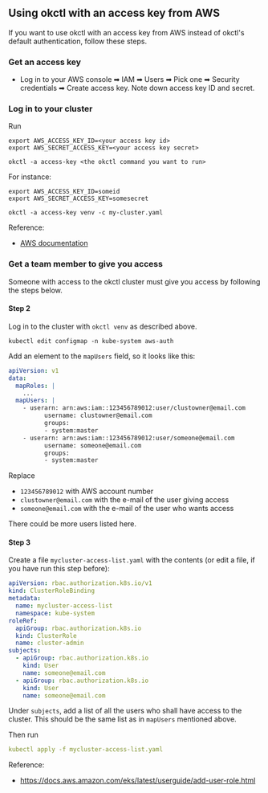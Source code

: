 ## Using okctl with an access key from AWS

If you want to use okctl with an access key from AWS instead of okctl's default authentication, follow these steps.

### Get an access key

* Log in to your AWS console ➡ IAM ➡ Users ➡ Pick one ➡ Security credentials ➡ Create access key. Note down access key ID and secret.

### Log in to your cluster

Run

```shell
export AWS_ACCESS_KEY_ID=<your access key id>
export AWS_SECRET_ACCESS_KEY=<your access key secret>

okctl -a access-key <the okctl command you want to run> 
```

For instance:

```shell
export AWS_ACCESS_KEY_ID=someid
export AWS_SECRET_ACCESS_KEY=somesecret

okctl -a access-key venv -c my-cluster.yaml 
```

Reference:
* [AWS documentation](https://docs.aws.amazon.com/cli/latest/userguide/cli-configure-envvars.html)

### Get a team member to give you access

Someone with access to the okctl cluster must give you access by following the steps below.

#### Step 2

Log in to the cluster with `okctl venv` as described above.

```shell
kubectl edit configmap -n kube-system aws-auth
```

Add an element to the `mapUsers` field, so it looks like this:

```yaml
apiVersion: v1
data:
  mapRoles: |
    ...
  mapUsers: |
    - userarn: arn:aws:iam::123456789012:user/clustowner@email.com
          username: clustowner@email.com
          groups:
          - system:master
    - userarn: arn:aws:iam::123456789012:user/someone@email.com
          username: someone@email.com
          groups:
          - system:master
```

Replace
* `123456789012` with AWS account number
* `clustowner@email.com` with the e-mail of the user giving access 
* `someone@email.com` with the e-mail of the user who wants access 

There could be more users listed here.

#### Step 3

Create a file `mycluster-access-list.yaml` with the contents (or edit a file, if you have run this step before):

```yaml
apiVersion: rbac.authorization.k8s.io/v1
kind: ClusterRoleBinding
metadata:
  name: mycluster-access-list
  namespace: kube-system
roleRef:
  apiGroup: rbac.authorization.k8s.io
  kind: ClusterRole
  name: cluster-admin
subjects:
  - apiGroup: rbac.authorization.k8s.io
    kind: User
    name: someone@email.com
  - apiGroup: rbac.authorization.k8s.io
    kind: User
    name: someone@email.com

```

Under `subjects`, add a list of all the users who shall have access to the cluster. This should be the same list as in `mapUsers` mentioned above.

Then run

```yaml
kubectl apply -f mycluster-access-list.yaml
```

Reference:
* https://docs.aws.amazon.com/eks/latest/userguide/add-user-role.html
